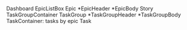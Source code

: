 Dashboard
  EpicListBox
    Epic
      *EpicHeader
      *EpicBody
        Story
  TaskGroupContainer
    TaskGroup
      *TaskGroupHeader
      *TaskGroupBody
        TaskContainer: tasks by epic
          Task